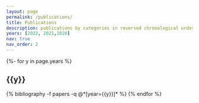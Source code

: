 ```yaml
---
layout: page
permalink: /publications/
title: Publications
description: publications by categories in reversed chronological order. generated by jekyll-scholar.
years: [2022, 2021,2020]
nav: true
nav_order: 2
---
```

<!-- _pages/publications.md -->
<div class="publications">

{%- for y in page.years %}
  <h2 class="year">{{y}}</h2>
  {% bibliography -f papers -q @*[year={{y}}]* %}
{% endfor %}

</div>
